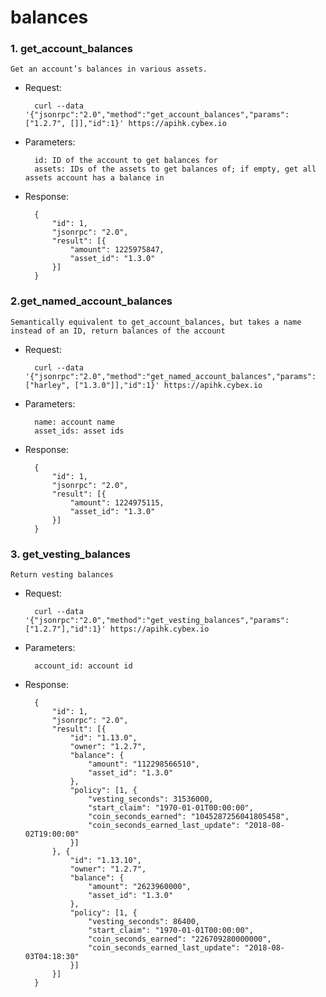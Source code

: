 # balances


### 1. get\_account\_balances

`Get an account’s balances in various assets.`

* Request:

		curl --data '{"jsonrpc":"2.0","method":"get_account_balances","params":["1.2.7", []],"id":1}' https://apihk.cybex.io

* Parameters:

		id: ID of the account to get balances for
		assets: IDs of the assets to get balances of; if empty, get all assets account has a balance in

* Response:

		{
			"id": 1,
			"jsonrpc": "2.0",
			"result": [{
				"amount": 1225975847,
				"asset_id": "1.3.0"
			}]
		}


### 2.get\_named\_account\_balances
`Semantically equivalent to get_account_balances, but takes a name instead of an ID, return balances of the account`

* Request:

		curl --data '{"jsonrpc":"2.0","method":"get_named_account_balances","params":["harley", ["1.3.0"]],"id":1}' https://apihk.cybex.io

* Parameters:

		name: account name
		asset_ids: asset ids

* Response:

		{
			"id": 1,
			"jsonrpc": "2.0",
			"result": [{
				"amount": 1224975115,
				"asset_id": "1.3.0"
			}]
		}



### 3. get\_vesting\_balances
`Return vesting balances`

* Request:

		curl --data '{"jsonrpc":"2.0","method":"get_vesting_balances","params":["1.2.7"],"id":1}' https://apihk.cybex.io

* Parameters:

		account_id: account id

* Response:

		{
			"id": 1,
			"jsonrpc": "2.0",
			"result": [{
				"id": "1.13.0",
				"owner": "1.2.7",
				"balance": {
					"amount": "112298566510",
					"asset_id": "1.3.0"
				},
				"policy": [1, {
					"vesting_seconds": 31536000,
					"start_claim": "1970-01-01T00:00:00",
					"coin_seconds_earned": "1045287256041805458",
					"coin_seconds_earned_last_update": "2018-08-02T19:00:00"
				}]
			}, {
				"id": "1.13.10",
				"owner": "1.2.7",
				"balance": {
					"amount": "2623960000",
					"asset_id": "1.3.0"
				},
				"policy": [1, {
					"vesting_seconds": 86400,
					"start_claim": "1970-01-01T00:00:00",
					"coin_seconds_earned": "226709280000000",
					"coin_seconds_earned_last_update": "2018-08-03T04:18:30"
				}]
			}]
		}


